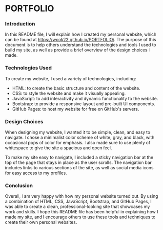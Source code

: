 # PORTFOLIO

### Introduction
In this README file, I will explain how I created my personal website, which can be found at https://wook22.github.io/PORTFOLIO/. The purpose of this document is to help others understand the technologies and tools I used to build my site, as well as provide a brief overview of the design choices I made.

### Technologies Used
To create my website, I used a variety of technologies, including:

* HTML: to create the basic structure and content of the website.
* CSS: to style the website and make it visually appealing.
* JavaScript: to add interactivity and dynamic functionality to the website.
* Bootstrap: to provide a responsive layout and pre-built UI components.
* GitHub Pages: to host my website for free on GitHub's servers.

### Design Choices
When designing my website, I wanted it to be simple, clean, and easy to navigate. I chose a minimalist color scheme of white, gray, and black, with occasional pops of color for emphasis. I also made sure to use plenty of whitespace to give the site a spacious and open feel.

To make my site easy to navigate, I included a sticky navigation bar at the top of the page that stays in place as the user scrolls. The navigation bar includes links to various sections of the site, as well as social media icons for easy access to my profiles.

### Conclusion
Overall, I am very happy with how my personal website turned out. By using a combination of HTML, CSS, JavaScript, Bootstrap, and GitHub Pages, I was able to create a clean, professional-looking site that showcases my work and skills. I hope this README file has been helpful in explaining how I made my site, and I encourage others to use these tools and techniques to create their own personal websites.
